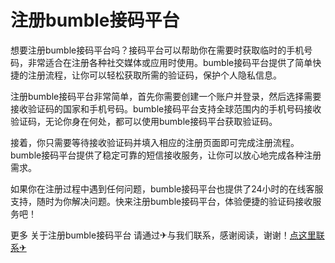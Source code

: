# 注册bumble接码平台

想要注册bumble接码平台吗？接码平台可以帮助你在需要时获取临时的手机号码，非常适合在注册各种社交媒体或应用时使用。bumble接码平台提供了简单快捷的注册流程，让你可以轻松获取所需的验证码，保护个人隐私信息。

注册bumble接码平台非常简单，首先你需要创建一个账户并登录，然后选择需要接收验证码的国家和手机号码。bumble接码平台支持全球范围内的手机号码接收验证码，无论你身在何处，都可以使用bumble接码平台获取验证码。

接着，你只需要等待接收验证码并填入相应的注册页面即可完成注册流程。bumble接码平台提供了稳定可靠的短信接收服务，让你可以放心地完成各种注册需求。

如果你在注册过程中遇到任何问题，bumble接码平台也提供了24小时的在线客服支持，随时为你解决问题。快来注册bumble接码平台，体验便捷的验证码接收服务吧！

更多 关于注册bumble接码平台 请通过✈与我们联系，感谢阅读，谢谢！[点这里联系✈](https://b.k02.cc)